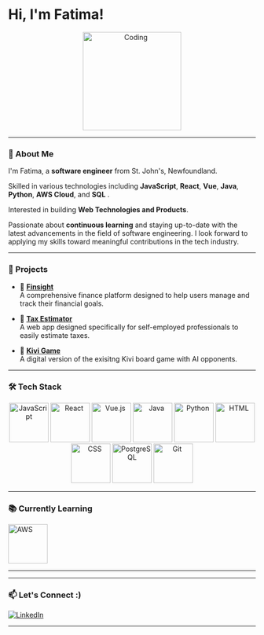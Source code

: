 # Hi, I'm Fatima!


<div align="center">
  <img alt="Coding" width="200" src="https://user-images.githubusercontent.com/74038190/216656971-9a208a88-e6ad-4b7a-88eb-c410e4cf0e00.gif" />
</div>


---

### 🧩 About Me
I'm Fatima, a **software engineer** from St. John's, Newfoundland.

Skilled in various technologies including **JavaScript**, **React**, **Vue**, **Java**, **Python**, **AWS Cloud**, and **SQL** .  

Interested in building **Web Technologies and Products**.

Passionate about **continuous learning** and staying up-to-date with the latest advancements in the field of software engineering. I look forward to applying my skills toward meaningful contributions in the tech industry.
 

---

### 🚀 Projects

- 🔗 [**Finsight**](https://github.com/fatimar07/finsight)  
  A comprehensive finance platform designed to help users manage and track their financial goals.

- 🔗 [**Tax Estimator**](https://github.com/fatimar07/Can-Tax-Estimator)  
  A web app designed specifically for self-employed professionals to easily estimate taxes.

- 🔗 [**Kivi Game**](https://github.com/fatimar07/Kivi-Board-Game)  
  A digital version of the exisitng Kivi board game with AI opponents.

---

### 🛠️ Tech Stack

<div align="center">
  <img src="https://user-images.githubusercontent.com/74038190/212257454-16e3712e-945a-4ca2-b238-408ad0bf87e6.gif" alt="JavaScript" width="80" height="80" />
  <img src="https://user-images.githubusercontent.com/74038190/212257467-871d32b7-e401-42e8-a166-fcfd7baa4c6b.gif" alt="React" width="80" height="80" />
  <img src="https://user-images.githubusercontent.com/74038190/212257463-4d082cb4-7483-4eaf-bc25-6dde2628aabd.gif" alt="Vue.js" width="80" height="80" />
  <img src="https://raw.githubusercontent.com/marwin1991/profile-technology-icons/refs/heads/main/icons/java.png" alt="Java" width="80" height="80" />
  <img src="https://user-images.githubusercontent.com/74038190/212257472-08e52665-c503-4bd9-aa20-f5a4dae769b5.gif" alt="Python" width="80" height="80" />
  <img src="https://raw.githubusercontent.com/marwin1991/profile-technology-icons/refs/heads/main/icons/html.png" alt="HTML" width="80" height="80" />
  <img src="https://raw.githubusercontent.com/marwin1991/profile-technology-icons/refs/heads/main/icons/css.png" alt="CSS" width="80" height="80" />
  <img src="https://raw.githubusercontent.com/marwin1991/profile-technology-icons/refs/heads/main/icons/postgresql.png" alt="PostgreSQL" width="80" height="80" />
  <img src="https://raw.githubusercontent.com/marwin1991/profile-technology-icons/refs/heads/main/icons/git.png" alt="Git" width="80" height="80" />

</div>


---

### 📚 Currently Learning
  <img src="https://raw.githubusercontent.com/marwin1991/profile-technology-icons/refs/heads/main/icons/aws.png" alt="AWS" width="80" height="80" />


---



---

### 📫 Let's Connect :)
[![LinkedIn](https://img.shields.io/badge/-LinkedIn-0077B5?style=flat-square&logo=linkedin&logoColor=white)](https://linkedin.com/in/muhattarfatima)

---
